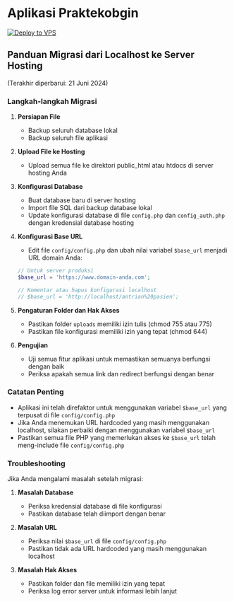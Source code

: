 # Aplikasi Praktekobgin

[![Deploy to VPS](https://github.com/arifianjuari/praktekobgin/actions/workflows/deploy.yml/badge.svg)](https://github.com/arifianjuari/praktekobgin/actions/workflows/deploy.yml)

## Panduan Migrasi dari Localhost ke Server Hosting
(Terakhir diperbarui: 21 Juni 2024)

### Langkah-langkah Migrasi

1. **Persiapan File**
   - Backup seluruh database lokal
   - Backup seluruh file aplikasi

2. **Upload File ke Hosting**
   - Upload semua file ke direktori public_html atau htdocs di server hosting Anda

3. **Konfigurasi Database**
   - Buat database baru di server hosting
   - Import file SQL dari backup database lokal
   - Update konfigurasi database di file `config.php` dan `config_auth.php` dengan kredensial database hosting

4. **Konfigurasi Base URL**
   - Edit file `config/config.php` dan ubah nilai variabel `$base_url` menjadi URL domain Anda:
   ```php
   // Untuk server produksi
   $base_url = 'https://www.domain-anda.com';
   
   // Komentar atau hapus konfigurasi localhost
   // $base_url = 'http://localhost/antrian%20pasien';
   ```

5. **Pengaturan Folder dan Hak Akses**
   - Pastikan folder `uploads` memiliki izin tulis (chmod 755 atau 775)
   - Pastikan file konfigurasi memiliki izin yang tepat (chmod 644)

6. **Pengujian**
   - Uji semua fitur aplikasi untuk memastikan semuanya berfungsi dengan baik
   - Periksa apakah semua link dan redirect berfungsi dengan benar

### Catatan Penting

- Aplikasi ini telah direfaktor untuk menggunakan variabel `$base_url` yang terpusat di file `config/config.php`
- Jika Anda menemukan URL hardcoded yang masih menggunakan localhost, silakan perbaiki dengan menggunakan variabel `$base_url`
- Pastikan semua file PHP yang memerlukan akses ke `$base_url` telah meng-include file `config/config.php`

### Troubleshooting

Jika Anda mengalami masalah setelah migrasi:

1. **Masalah Database**
   - Periksa kredensial database di file konfigurasi
   - Pastikan database telah diimport dengan benar

2. **Masalah URL**
   - Periksa nilai `$base_url` di file `config/config.php`
   - Pastikan tidak ada URL hardcoded yang masih menggunakan localhost

3. **Masalah Hak Akses**
   - Pastikan folder dan file memiliki izin yang tepat
   - Periksa log error server untuk informasi lebih lanjut 